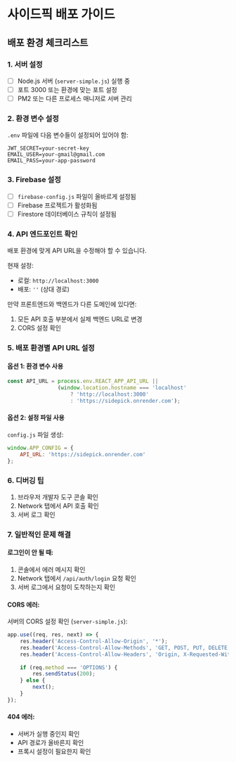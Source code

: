 # 사이드픽 배포 가이드

## 배포 환경 체크리스트

### 1. 서버 설정
- [ ] Node.js 서버 (`server-simple.js`) 실행 중
- [ ] 포트 3000 또는 환경에 맞는 포트 설정
- [ ] PM2 또는 다른 프로세스 매니저로 서버 관리

### 2. 환경 변수 설정
`.env` 파일에 다음 변수들이 설정되어 있어야 함:
```
JWT_SECRET=your-secret-key
EMAIL_USER=your-gmail@gmail.com
EMAIL_PASS=your-app-password
```

### 3. Firebase 설정
- [ ] `firebase-config.js` 파일이 올바르게 설정됨
- [ ] Firebase 프로젝트가 활성화됨
- [ ] Firestore 데이터베이스 규칙이 설정됨

### 4. API 엔드포인트 확인
배포 환경에 맞게 API URL을 수정해야 할 수 있습니다.

현재 설정:
- 로컬: `http://localhost:3000`
- 배포: `''` (상대 경로)

만약 프론트엔드와 백엔드가 다른 도메인에 있다면:
1. 모든 API 호출 부분에서 실제 백엔드 URL로 변경
2. CORS 설정 확인

### 5. 배포 환경별 API URL 설정

#### 옵션 1: 환경 변수 사용
```javascript
const API_URL = process.env.REACT_APP_API_URL || 
                (window.location.hostname === 'localhost' 
                    ? 'http://localhost:3000' 
                    : 'https://sidepick.onrender.com');
```

#### 옵션 2: 설정 파일 사용
`config.js` 파일 생성:
```javascript
window.APP_CONFIG = {
    API_URL: 'https://sidepick.onrender.com'
};
```

### 6. 디버깅 팁

1. 브라우저 개발자 도구 콘솔 확인
2. Network 탭에서 API 호출 확인
3. 서버 로그 확인

### 7. 일반적인 문제 해결

#### 로그인이 안 될 때:
1. 콘솔에서 에러 메시지 확인
2. Network 탭에서 `/api/auth/login` 요청 확인
3. 서버 로그에서 요청이 도착하는지 확인

#### CORS 에러:
서버의 CORS 설정 확인 (`server-simple.js`):
```javascript
app.use((req, res, next) => {
    res.header('Access-Control-Allow-Origin', '*');
    res.header('Access-Control-Allow-Methods', 'GET, POST, PUT, DELETE, OPTIONS');
    res.header('Access-Control-Allow-Headers', 'Origin, X-Requested-With, Content-Type, Accept, Authorization');
    
    if (req.method === 'OPTIONS') {
        res.sendStatus(200);
    } else {
        next();
    }
});
```

#### 404 에러:
- 서버가 실행 중인지 확인
- API 경로가 올바른지 확인
- 프록시 설정이 필요한지 확인